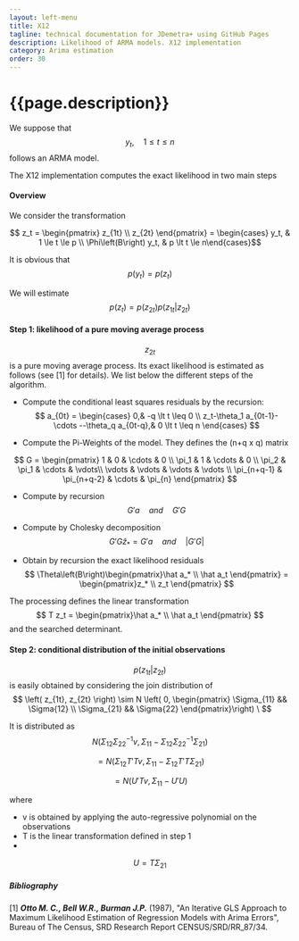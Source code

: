 ```yaml
---
layout: left-menu
title: X12
tagline: technical documentation for JDemetra+ using GitHub Pages
description: Likelihood of ARMA models. X12 implementation
category: Arima estimation
order: 30
---
```

# {{page.description}}
We suppose that 
$$ y_t, \quad 1 \le t \le n $$
follows an ARMA model.

The X12 implementation computes the exact likelihood in two main steps

#### Overview

We consider the transformation

$$ z_t = \begin{pmatrix} z_{1t} \\ z_{2t} \end{pmatrix} = \begin{cases} y_t, & 1 \le t \le p \\ \Phi\left(B\right) y_t, & p \lt t \le n\end{cases}$$

It is obvious that 
$$ p\left(y_t\right) = p\left(z_t\right) $$

We will estimate
$$ p\left(z_t\right) = p\left(z_{2t}\right)  p\left(z_{1t}\right | z_{2t} )$$

#### Step 1: likelihood of a pure moving average process

$$z_{2t}$$
is a pure moving average process. Its exact likelihood is estimated as follows (see [1] for details).
We list below the different steps of the algorithm.

* Compute the conditional least squares residuals by the recursion:
$$ a_{0t} = \begin{cases} 0,& -q \lt t \leq 0 \\ z_t-\theta_1 a_{0t-1}- \cdots --\theta_q a_{0t-q},&  0 \lt t \leq n  \end{cases} $$

* Compute the Pi-Weights of the model. They defines the (n+q x q) matrix

$$ G = \begin{pmatrix} 1 & 0 & \cdots & 0 \\ \pi_1 & 1 & \cdots & 0 \\ \pi_2 & \pi_1 & \cdots & \vdots\\ \vdots & \vdots & \vdots & \vdots \\ \pi_{n+q-1} & \pi_{n+q-2} & \cdots & \pi_{n} \end{pmatrix} $$

* Compute by recursion
$$ G'a \quad and \quad G'G $$ 

* Compute by Cholesky decomposition
$$ G'G \hat z_* = G'a \quad and \quad |G'G| $$ 

* Obtain by recursion the exact likelihood residuals
$$ \Theta\left(B\right)\begin{pmatrix}\hat a_* \\ \hat a_t \end{pmatrix}  = \begin{pmatrix}z_* \\ z_t \end{pmatrix} $$

The processing defines the linear transformation 
$$ T z_t = \begin{pmatrix}\hat a_* \\ \hat a_t \end{pmatrix} $$ and the searched determinant.

#### Step 2: conditional distribution of the initial observations

$$ p\left(z_{1t}\right | z_{2t} ) $$
is easily obtained by considering the join distribution of 
$$ \left( z_{1t}, z_{2t} \right) \sim N \left( 0, \begin{pmatrix} \Sigma_{11} && \Sigma{12} \\ \Sigma_{21} && \Sigma{22} \end{pmatrix}\right) \ $$

It is distributed as 
$$ N\left( \Sigma_{12} \Sigma_{22}^{-1}v, \Sigma_{11}-\Sigma_{12} \Sigma_{22}^{-1} \Sigma_{21} \right)$$

$$= N\left( \Sigma_{12} T'Tv, \Sigma_{11}-\Sigma_{12} T'T\Sigma_{21} \right)$$

$$  = N\left( U'Tv, \Sigma_{11}-U'U \right)$$

where
* v is obtained by applying the auto-regressive polynomial on the observations
* T is the linear transformation defined in step 1
* 
$$ U = T \Sigma_{21} $$ 

##### Bibliography

[1] ___Otto M. C., Bell W.R., Burman J.P.___ (1987), "An Iterative GLS Approach to Maximum Likelihood Estimation of Regression Models with Arima Errors", Bureau of The Census, SRD Research Report CENSUS/SRD/RR_87/34.